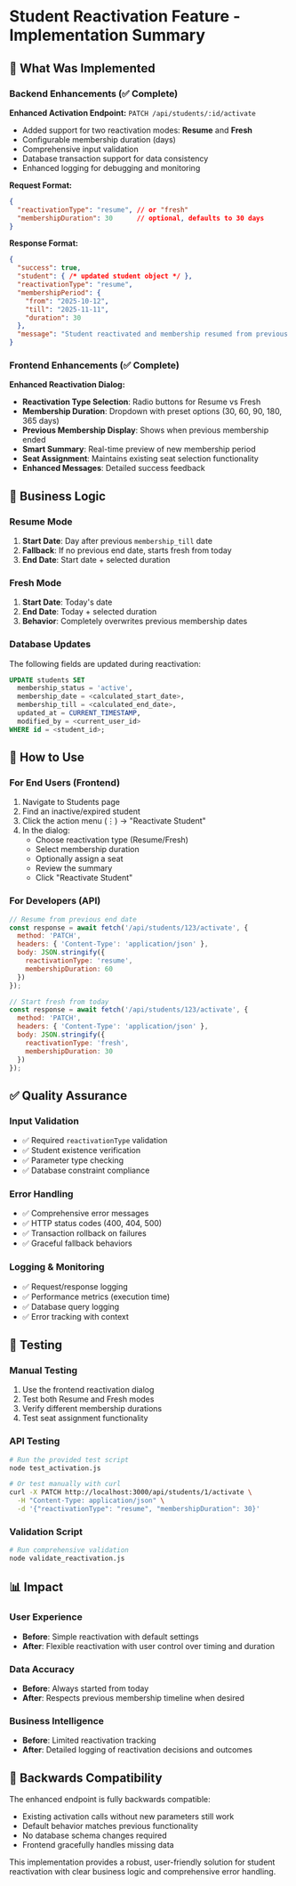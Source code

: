 # Student Reactivation Feature - Implementation Summary

## 🚀 What Was Implemented

### Backend Enhancements (✅ Complete)

**Enhanced Activation Endpoint:** `PATCH /api/students/:id/activate`
- Added support for two reactivation modes: **Resume** and **Fresh**
- Configurable membership duration (days)
- Comprehensive input validation
- Database transaction support for data consistency
- Enhanced logging for debugging and monitoring

**Request Format:**
```json
{
  "reactivationType": "resume", // or "fresh"
  "membershipDuration": 30      // optional, defaults to 30 days
}
```

**Response Format:**
```json
{
  "success": true,
  "student": { /* updated student object */ },
  "reactivationType": "resume",
  "membershipPeriod": {
    "from": "2025-10-12",
    "till": "2025-11-11", 
    "duration": 30
  },
  "message": "Student reactivated and membership resumed from previous end date"
}
```

### Frontend Enhancements (✅ Complete)

**Enhanced Reactivation Dialog:**
- **Reactivation Type Selection**: Radio buttons for Resume vs Fresh
- **Membership Duration**: Dropdown with preset options (30, 60, 90, 180, 365 days)
- **Previous Membership Display**: Shows when previous membership ended
- **Smart Summary**: Real-time preview of new membership period
- **Seat Assignment**: Maintains existing seat selection functionality
- **Enhanced Messages**: Detailed success feedback

## 🧠 Business Logic

### Resume Mode
1. **Start Date**: Day after previous `membership_till` date
2. **Fallback**: If no previous end date, starts fresh from today
3. **End Date**: Start date + selected duration

### Fresh Mode  
1. **Start Date**: Today's date
2. **End Date**: Today + selected duration
3. **Behavior**: Completely overwrites previous membership dates

### Database Updates
The following fields are updated during reactivation:
```sql
UPDATE students SET
  membership_status = 'active',
  membership_date = <calculated_start_date>,
  membership_till = <calculated_end_date>,
  updated_at = CURRENT_TIMESTAMP,
  modified_by = <current_user_id>
WHERE id = <student_id>;
```

## 🔧 How to Use

### For End Users (Frontend)
1. Navigate to Students page
2. Find an inactive/expired student
3. Click the action menu (⋮) → "Reactivate Student"
4. In the dialog:
   - Choose reactivation type (Resume/Fresh)
   - Select membership duration
   - Optionally assign a seat
   - Review the summary
   - Click "Reactivate Student"

### For Developers (API)
```javascript
// Resume from previous end date
const response = await fetch('/api/students/123/activate', {
  method: 'PATCH',
  headers: { 'Content-Type': 'application/json' },
  body: JSON.stringify({
    reactivationType: 'resume',
    membershipDuration: 60
  })
});

// Start fresh from today  
const response = await fetch('/api/students/123/activate', {
  method: 'PATCH',
  headers: { 'Content-Type': 'application/json' },
  body: JSON.stringify({
    reactivationType: 'fresh',
    membershipDuration: 30
  })
});
```

## ✅ Quality Assurance

### Input Validation
- ✅ Required `reactivationType` validation
- ✅ Student existence verification  
- ✅ Parameter type checking
- ✅ Database constraint compliance

### Error Handling
- ✅ Comprehensive error messages
- ✅ HTTP status codes (400, 404, 500)
- ✅ Transaction rollback on failures
- ✅ Graceful fallback behaviors

### Logging & Monitoring
- ✅ Request/response logging
- ✅ Performance metrics (execution time)
- ✅ Database query logging
- ✅ Error tracking with context

## 🧪 Testing

### Manual Testing
1. Use the frontend reactivation dialog
2. Test both Resume and Fresh modes
3. Verify different membership durations
4. Test seat assignment functionality

### API Testing
```bash
# Run the provided test script
node test_activation.js

# Or test manually with curl
curl -X PATCH http://localhost:3000/api/students/1/activate \
  -H "Content-Type: application/json" \
  -d '{"reactivationType": "resume", "membershipDuration": 30}'
```

### Validation Script
```bash
# Run comprehensive validation
node validate_reactivation.js
```

## 📊 Impact

### User Experience
- **Before**: Simple reactivation with default settings
- **After**: Flexible reactivation with user control over timing and duration

### Data Accuracy
- **Before**: Always started from today
- **After**: Respects previous membership timeline when desired

### Business Intelligence
- **Before**: Limited reactivation tracking
- **After**: Detailed logging of reactivation decisions and outcomes

## 🔄 Backwards Compatibility

The enhanced endpoint is fully backwards compatible:
- Existing activation calls without new parameters still work
- Default behavior matches previous functionality
- No database schema changes required
- Frontend gracefully handles missing data

This implementation provides a robust, user-friendly solution for student reactivation with clear business logic and comprehensive error handling.